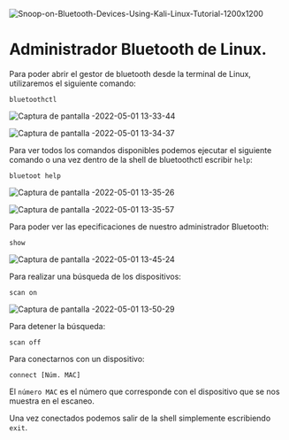 ![Snoop-on-Bluetooth-Devices-Using-Kali-Linux-Tutorial-1200x1200](https://user-images.githubusercontent.com/103068924/166144285-23e8c170-fb23-48b5-8e1c-28789962e43f.jpg)

# Administrador Bluetooth de Linux.

Para poder abrir el gestor de bluetooth desde la terminal de Linux, utilizaremos el siguiente comando:

    bluetoothctl
    
![Captura de pantalla -2022-05-01 13-33-44](https://user-images.githubusercontent.com/103068924/166144293-751d6490-cb12-48af-bffe-a258dbf4b8a3.png)

![Captura de pantalla -2022-05-01 13-34-37](https://user-images.githubusercontent.com/103068924/166144302-ded1cb19-2fe8-40c8-8605-054d7662ef4e.png)

Para ver todos los comandos disponibles podemos ejecutar el siguiente comando o una vez dentro de la shell
de bluetoothctl escribir `help`:

    bluetoot help

![Captura de pantalla -2022-05-01 13-35-26](https://user-images.githubusercontent.com/103068924/166144307-4459feee-09cc-4493-af0e-1844e7393329.png)

![Captura de pantalla -2022-05-01 13-35-57](https://user-images.githubusercontent.com/103068924/166144311-5f84a69f-eead-489c-bb4c-6f160451375b.png)

Para poder ver las epecificaciones de nuestro administrador Bluetooth:

    show
    
 ![Captura de pantalla -2022-05-01 13-45-24](https://user-images.githubusercontent.com/103068924/166144368-c6eabdca-5f32-44aa-90b1-36eb7d25175d.png)   

Para realizar una búsqueda de los dispositivos:

    scan on
    
![Captura de pantalla -2022-05-01 13-50-29](https://user-images.githubusercontent.com/103068924/166144508-d2f2a074-ff6a-4aaf-bdc1-12a4f6dd0483.png)
    
Para detener la búsqueda:

    scan off
   
Para conectarnos con un dispositivo:

    connect [Núm. MAC]
    
El `número MAC` es el número que corresponde con el dispositivo que se nos muestra en el escaneo.

Una vez conectados podemos salir de la shell simplemente escribiendo `exit`.


